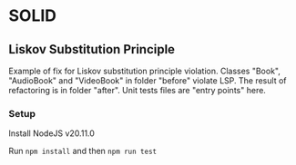 # SOLID

## Liskov Substitution Principle

Example of fix for Liskov substitution principle violation. Classes "Book", "AudioBook" and "VideoBook" in folder "before" violate LSP. The result of refactoring is in folder "after". Unit tests files are "entry points" here.

### Setup

Install NodeJS v20.11.0

Run `npm install` and then `npm run test`
